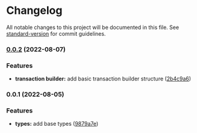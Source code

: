 # Changelog

All notable changes to this project will be documented in this file. See [standard-version](https://github.com/conventional-changelog/standard-version) for commit guidelines.

### [0.0.2](https://github.com/capt-nemo429/flet/compare/v0.0.1...v0.0.2) (2022-08-07)


### Features

* **transaction builder:** add basic transaction builder structure ([2b4c9a6](https://github.com/capt-nemo429/flet/commit/2b4c9a6c743110f8850b3313d99142b8005a1e4f))

### 0.0.1 (2022-08-05)


### Features

* **types:** add base types ([9879a7e](https://github.com/capt-nemo429/flet/commit/9879a7e54ce2e63ed5e45b0db989cc8ebc6c3f5f))
